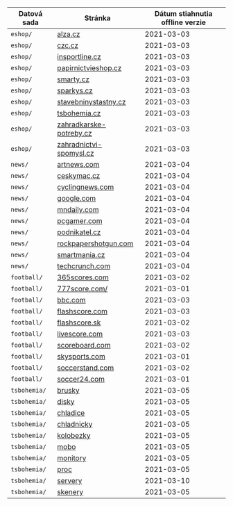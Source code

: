 | Datová sada  | Stránka                  | Dátum stiahnutia offline verzie |
| ------------ | ------------------------ | ---------------------------- |
| `eshop/`     | [alza.cz](https://www.alza.cz/nejprodavanejsi-nejlepsi-procesory/18842843.htm)                  | 2021-03-03                   |
| `eshop/`     | [czc.cz](https://www.czc.cz/stredni-skrine/produkty)                   | 2021-03-03                   |
| `eshop/`     | [insportline.cz](https://www.insportline.cz/trenazery?page=1-3)           | 2021-03-03                   |
| `eshop/`     | [papirnictvieshop.cz](https://www.papirnictvieshop.cz/kancelarske-potreby-kalkulacky-katskup1204.php)      | 2021-03-03                   |
| `eshop/`     | [smarty.cz](https://www.smarty.cz/mobily-c17)                | 2021-03-03                   |
| `eshop/`     | [sparkys.cz](https://www.sparkys.cz/lego)               | 2021-03-03                   |
| `eshop/`     | [stavebninystastny.cz](https://www.stavebninystastny.cz/pojiva-malty-betony/omitky/)     | 2021-03-03                   |
| `eshop/`     | [tsbohemia.cz](https://www.tsbohemia.cz/elektronika-a-it-pc-prislusenstvi-mysi_c5551.html)             | 2021-03-03                   |
| `eshop/`     | [zahradkarske-potreby.cz](https://www.zahradkarske-potreby.cz/seminka-katskup78077.php)  | 2021-03-03                   |
| `eshop/`     | [zahradnictvi-spomysl.cz](https://www.zahradnictvi-spomysl.cz/svestky-a-polosvestky/)  | 2021-03-03                   |
| `news/`      | [artnews.com](https://www.artnews.com/c/art-news/news/page/3/)              | 2021-03-04                   |
| `news/`      | [ceskymac.cz](https://www.ceskymac.cz/novinky/)              | 2021-03-04                   |
| `news/`      | [cyclingnews.com](https://www.cyclingnews.com/news/?page=2)          | 2021-03-04                   |
| `news/`      | [google.com](https://www.google.com/search?q=coronavirus&tbas=0&biw=2844&bih=1441&sxsrf=ALeKk00h-8ftXSyeJ6cycddP0U1m2GhBDw%3A1614767740879&source=lnt&tbs=cdr%3A1%2Ccd_min%3A2%2F1%2F2021%2Ccd_max%3A2%2F14%2F2021&tbm=nws)               | 2021-03-04                   |
| `news/`      | [mndaily.com](https://mndaily.com/category/news/)              | 2021-03-04                   |
| `news/`      | [pcgamer.com](https://www.pcgamer.com/news/page/4/)              | 2021-03-04                   |
| `news/`      | [podnikatel.cz](https://www.podnikatel.cz/clanky/?pi=2)            | 2021-03-04                   |
| `news/`      | [rockpapershotgun.com](https://www.rockpapershotgun.com/news)     | 2021-03-04                   |
| `news/`      | [smartmania.cz](https://smartmania.cz/)            | 2021-03-04                   |
| `news/`      | [techcrunch.com](https://techcrunch.com/)           | 2021-03-04                   |
| `football/`     | [365scores.com](https://www.365scores.com/football)                  | 2021-03-02                   |
| `football/`     | [777score.com/](https://777score.com/)                   | 2021-03-01                   |
| `football/`     | [bbc.com](https://www.bbc.com/sport/football/scores-fixtures)           | 2021-03-03                   |
| `football/`     | [flashscore.com](https://www.flashscore.com/)      | 2021-03-03                   |
| `football/`     | [flashscore.sk](https://www.flashscore.sk/)                | 2021-03-02                   |
| `football/`     | [livescore.com](https://www.livescore.com/en/)               | 2021-03-03                   |
| `football/`     | [scoreboard.com](https://www.scoreboard.com/en/)     | 2021-03-02                   |
| `football/`     | [skysports.com](https://www.skysports.com/football-results)             | 2021-03-01                   |
| `football/`     | [soccerstand.com](https://www.soccerstand.com/)  | 2021-03-02                   |
| `football/`     | [soccer24.com](https://www.soccer24.com/)  | 2021-03-01                   |
| `tsbohemia/`      | [brusky](https://www.tsbohemia.cz/dilna-a-zahrada-elektricke-naradi-brusky_c10450.html)              | 2021-03-05                   |
| `tsbohemia/`      | [disky](https://www.tsbohemia.cz/elektronika-a-it-pc-komponenty-disky_c5577.html)              | 2021-03-05                   |
| `tsbohemia/`      | [chladice](https://www.tsbohemia.cz/elektronika-a-it-pc-komponenty-chladice-a-ventilatory_c5580.html)          | 2021-03-05                   |
| `tsbohemia/`      | [chladnicky](https://www.tsbohemia.cz/domaci-spotrebice-velke-spotrebice-chladnicky_c6064.html)               | 2021-03-05                   |
| `tsbohemia/`      | [kolobezky](https://www.tsbohemia.cz/sport-a-outdoor-kolobezky-a-elektrovozitka-kolobezky_c40794.html)              | 2021-03-05                   |
| `tsbohemia/`      | [mobo](https://www.tsbohemia.cz/elektronika-a-it-pc-komponenty-zakladni-desky_c5573.html)              | 2021-03-05                   |
| `tsbohemia/`      | [monitory](https://www.tsbohemia.cz/elektronika-a-it-monitory-kancelarske_c41381.html)            | 2021-03-05                   |
| `tsbohemia/`      | [proc](https://www.tsbohemia.cz/elektronika-a-it-pc-komponenty-procesory_c5574.html)     | 2021-03-05                   |
| `tsbohemia/`      | [servery](https://www.tsbohemia.cz/elektronika-a-it-pocitace-a-software-servery-tower_c25814.html)            | 2021-03-10                   |
| `tsbohemia/`      | [skenery](https://www.tsbohemia.cz/elektronika-a-it-tiskarny-a-kancelar-skenery_c5553.html)           | 2021-03-05                   |
